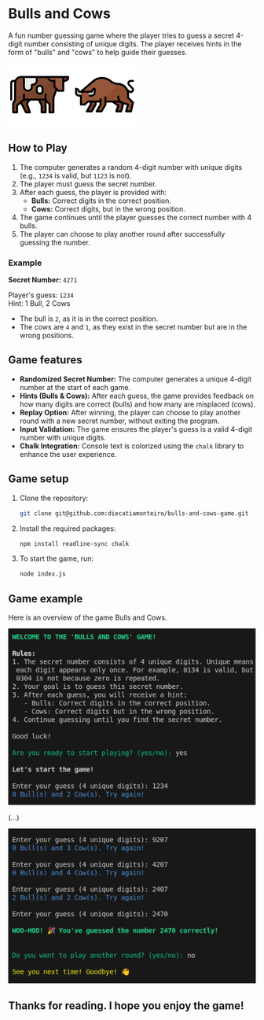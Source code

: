 # Bulls and Cows

A fun number guessing game where the player tries to guess a secret 4-digit number consisting of unique digits. The player receives hints in the form of "bulls" and "cows" to help guide their guesses.

![cow icon](assets/cow.svg) ![bull icon](assets/bull.svg)

## How to Play

1. The computer generates a random 4-digit number with unique digits (e.g., `1234` is valid, but `1123` is not).
2. The player must guess the secret number.
3. After each guess, the player is provided with:
   - **Bulls:** Correct digits in the correct position.
   - **Cows:** Correct digits, but in the wrong position.
4. The game continues until the player guesses the correct number with 4 bulls.
5. The player can choose to play another round after successfully guessing the number.

### Example

**Secret Number:** `4271`

Player's guess: `1234`  
Hint: 1 Bull, 2 Cows

- The bull is `2`, as it is in the correct position.
- The cows are `4` and `1`, as they exist in the secret number but are in the wrong positions.

## Game features

- **Randomized Secret Number:** The computer generates a unique 4-digit number at the start of each game.
- **Hints (Bulls & Cows):** After each guess, the game provides feedback on how many digits are correct (bulls) and how many are misplaced (cows).
- **Replay Option:** After winning, the player can choose to play another round with a new secret number, without exiting the program.
- **Input Validation:** The game ensures the player's guess is a valid 4-digit number with unique digits.
- **Chalk Integration:** Console text is colorized using the `chalk` library to enhance the user experience.

## Game setup

1. Clone the repository:
   ```bash
   git clone git@github.com:diecatiamonteiro/bulls-and-cows-game.git
   ```

2. Install the required packages:
   ```bash
   npm install readline-sync chalk
   ```
3. To start the game, run:
   ```bash
   node index.js
   ```

## Game example

Here is an overview of the game Bulls and Cows.

![game intro](/assets/game-intro.png)

(...)

![game example](/assets/game-won-exit.png)

## Thanks for reading. I hope you enjoy the game!
